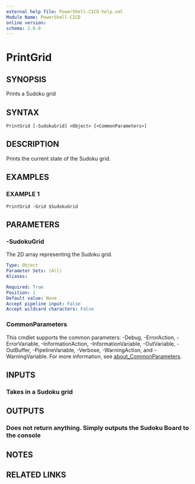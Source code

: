 ```yaml
---
external help file: PowerShell-CICD-help.xml
Module Name: PowerShell-CICD
online version:
schema: 2.0.0
---
```


# PrintGrid

## SYNOPSIS
Prints a Sudoku grid

## SYNTAX

```
PrintGrid [-SudokuGrid] <Object> [<CommonParameters>]
```

## DESCRIPTION
Prints the current state of the Sudoku grid.

## EXAMPLES

### EXAMPLE 1
```
PrintGrid -Grid $SudokuGrid
```

## PARAMETERS

### -SudokuGrid
The 2D array representing the Sudoku grid.

```yaml
Type: Object
Parameter Sets: (All)
Aliases:

Required: True
Position: 1
Default value: None
Accept pipeline input: False
Accept wildcard characters: False
```

### CommonParameters
This cmdlet supports the common parameters: -Debug, -ErrorAction, -ErrorVariable, -InformationAction, -InformationVariable, -OutVariable, -OutBuffer, -PipelineVariable, -Verbose, -WarningAction, and -WarningVariable. For more information, see [about_CommonParameters](http://go.microsoft.com/fwlink/?LinkID=113216).

## INPUTS

### Takes in a Sudoku grid
## OUTPUTS

### Does not return anything. Simply outputs the Sudoku Board to the console
## NOTES

## RELATED LINKS
